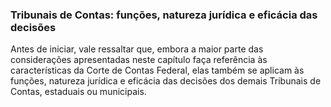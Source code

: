 ### Tribunais de Contas: funções, natureza jurídica e eficácia das decisões ###
   
   Antes de iniciar, vale ressaltar que, embora a maior parte das considerações apresentadas neste capítulo
faça referência às características da Corte de Contas Federal, elas também se aplicam às funções, natureza
jurídica e eficácia das decisões dos demais Tribunais de Contas, estaduais ou municipais.